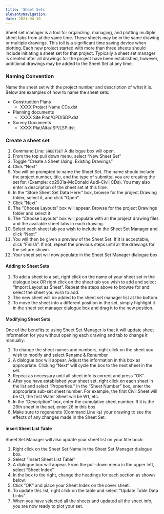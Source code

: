 ```yaml
---
title: 'Sheet Sets'
eleventyNavigation:
date: 2021-04-10
---
```


Sheet set manager is a tool for organizing, managing, and plotting multiple sheet tabs from at the same time. These sheets may be in the same drawing or multiple drawings. This toll is a significant time saving device when plotting. Each new project started with more than three sheets should include initiating a sheet set for that project. Typically a sheet set manager is created after all drawings for the project have been established, however, additional drawings may be added to the Sheet Set at any time.

### Naming Convention

Name the sheet set with the project number and description of what it is. Below are examples of how to name the sheet sets:

- Construction Plans
  - XXXX Project Name CDs.dst
- Planning documents
  - XXXX Site Plan/OPD/SDP.dst
- Survey Documents
  - XXXX Plat/Alta/ISP/LSP.dst

### Create a sheet set

1. Command Line: `SHEETSET` A dialogue box will open.
2. From the top pull down menu, select “New Sheet Set”
3. Toggle “Create a Sheet Using: Existing Drawings”
4. Click “Next”
5. You will be prompted to name the Sheet Set. The name should include the project number, title, and the type of submittal you are creating the set for. (Example: co2931a-McDonald Audi-Civil CDs). You may also enter a description of the sheet set at this time.
6. In the “Store Sheet Set Data Here:” box, browse for the project Drawing folder, select it, and click “Open”.
7. Click “Next”
8. The “Choose Layouts” box will appear. Browse for the project Drawings folder and select it
9. The “Choose Layouts” box will populate with all the project drawing files and the available sheet tabs in each drawing.
10. Select each sheet tab you wish to include in the Sheet Set Manager and click “Next”
11. You will then be given a preview of the Sheet Set. If it is acceptable, click “Finish”. If not, repeat the previous steps until all the drawings for the set are shown.
12. Your sheet set will now populate in the Sheet Set Manager dialogue box.

#### Adding to Sheet Sets

1. To add a sheet to a set, right click on the name of your sheet set in the dialogue box OR right click on the sheet tab you wish to add and select “Import Layout as Sheet”. Repeat the steps above to browse for and select the sheet you wish to add.
2. The new sheet will be added to the sheet set manager list at the bottom.
3. To move the sheet into a different position in the set, simply highlight it in the sheet set manager dialogue box and drag it to the new position.

#### Modifying Sheet Sets

One of the benefits to using Sheet Set Manager is that it will update sheet information for you without opening each drawing and tab to change it manually:

1. To change the sheet names and numbers, right click on the sheet you wish to modify and select Rename & Renumber
2. A dialogue box will appear. Adjust the information in this box as appropriate. Clicking “Next” will cycle the box to the next sheet in the set.
3. Repeat as necessary until all sheet info is correct and press “OK”.
4. After you have established your sheet set, right click on each sheet in the list and select “Properties.” In the “Sheet Number” box, enter the appropriate sub-set sheet number. For example, the first Civil Sheet will be C1, the first Water Sheet will be W1, etc.
5. In the “Description” box, enter the cumulative sheet number. If it is the 26th sheet in the set, enter 26 in this box.
6. Make sure to regenerate (Command Line `RE`) your drawing to see the effects of any changes made in the Sheet Set.

#### Insert Sheet List Table

Sheet Set Manager will also update your sheet list on your title bock:

1. Right click on the Sheet Set Name in the Sheet Set Manager dialogue box.
2. Select “Insert Sheet List Table”
3. A dialogue box will appear. From the pull-down menu in the upper left, select “Sheet Index”
4. In the box to the right, change the headings for each section as shown below.
5. Click ”OK” and place your Sheet Index on the cover sheet.
6. To update this list, right click on the table and select “Update Table Data Links”
7. When you have selected all the sheets and updated all the sheet info, you are now ready to plot your set.
